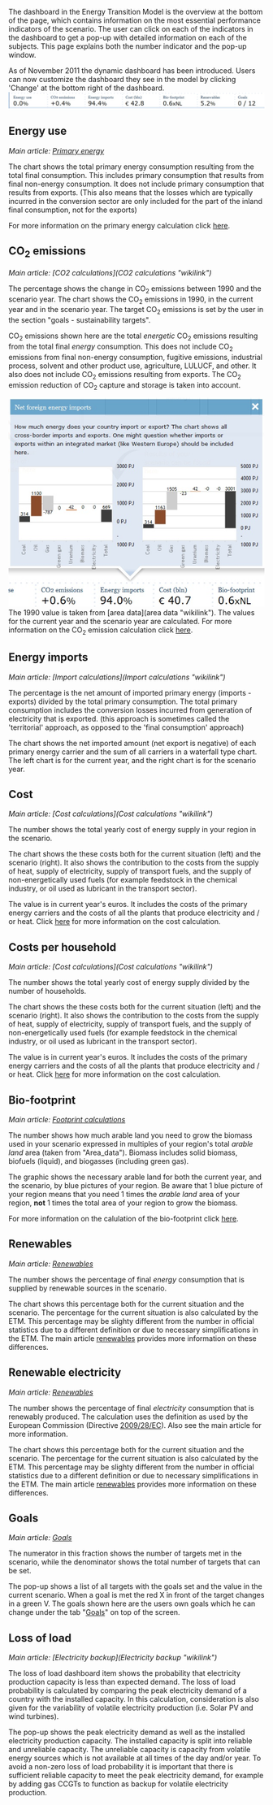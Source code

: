 The dashboard in the Energy Transition Model is the overview at the bottom of the page, which contains information on the most essential performance indicators of the scenario. The user can click on each of the indicators in the dashboard to get a pop-up with detailed information on each of the subjects. This page explains both the number indicator and the pop-up window.

As of November 2011 the dynamic dashboard has been introduced. Users can now customize the dashboard they see in the model by clicking 'Change' at the bottom right of the dashboard. ![A screenshot of the dashboard, which supplies information on a number of performance indicators of your scenario.](../images/Dashboard.jpg "fig:A screenshot of the dashboard, which supplies information on a number of performance indicators of your scenario.")

Energy use
----------

*Main article: [Primary energy](primary_energy.md)*

The chart shows the total primary energy consumption resulting from the total final consumption. This includes primary consumption that results from final non-energy consumption. It does not include primary consumption that results from exports. (This also means that the losses which are typically incurred in the conversion sector are only included for the part of the inland final consumption, not for the exports)

For more information on the primary energy calculation click [here](primary_energy.md).

CO<sub>2</sub> emissions
------------------------

*Main article: [CO2 calculations](CO2 calculations "wikilink")*

The percentage shows the change in CO<sub>2</sub> emissions between 1990 and the scenario year. The chart shows the CO<sub>2</sub> emissions in 1990, in the current year and in the scenario year. The target CO<sub>2</sub> emissions is set by the user in the section "goals - sustainability targets".

CO<sub>2</sub> emissions shown here are the total *energetic* CO<sub>2</sub> emissions resulting from the total final *energy* consumption. This does not include CO<sub>2</sub> emissions from final non-energy consumption, fugitive emissions, industrial process, solvent and other product use, agriculture, LULUCF, and other. It also does not include CO<sub>2</sub> emissions resulting from exports. The CO<sub>2</sub> emission reduction of CO<sub>2</sub> capture and storage is taken into account.

![Energy import in the dashboard](/images/Import_chart.jpg "fig:Energy import in the dashboard") The 1990 value is taken from [area data](area data "wikilink"). The values for the current year and the scenario year are calculated. For more information on the CO<sub>2</sub> emission calculation click [here](CO2_calculations "wikilink").

Energy imports
--------------

*Main article: [Import calculations](Import calculations "wikilink")*

The percentage is the net amount of imported primary energy (imports - exports) divided by the total primary consumption. The total primary consumption includes the conversion losses incurred from generation of electricity that is exported. (this approach is sometimes called the 'territorial' approach, as opposed to the 'final consumption' approach)

The chart shows the net imported amount (net export is negative) of each primary energy carrier and the sum of all carriers in a waterfall type chart. The left chart is for the current year, and the right chart is for the scenario year.

Cost
----

*Main article: [Cost calculations](Cost calculations "wikilink")*

The number shows the total yearly cost of energy supply in your region in the scenario.

The chart shows the these costs both for the current situation (left) and the scenario (right). It also shows the contribution to the costs from the supply of heat, supply of electricity, supply of transport fuels, and the supply of non-energetically used fuels (for example feedstock in the chemical industry, or oil used as lubricant in the transport sector).

The value is in current year's euros. It includes the costs of the primary energy carriers and the costs of all the plants that produce electricity and / or heat. Click [ here](Index#Cost_calculations "wikilink") for more information on the cost calculation.

Costs per household
-------------------

*Main article: [Cost calculations](Cost calculations "wikilink")*

The number shows the total yearly cost of energy supply divided by the number of households.

The chart shows the these costs both for the current situation (left) and the scenario (right). It also shows the contribution to the costs from the supply of heat, supply of electricity, supply of transport fuels, and the supply of non-energetically used fuels (for example feedstock in the chemical industry, or oil used as lubricant in the transport sector).

The value is in current year's euros. It includes the costs of the primary energy carriers and the costs of all the plants that produce electricity and / or heat. Click [here](Index#Cost_calculations "wikilink") for more information on the cost calculation.

Bio-footprint
-------------

*Main article: [Footprint calculations](Index#Biofootprint_calculations "wikilink")*

The number shows how much arable land you need to grow the biomass used in your scenario expressed in multiples of your region's total *arable land* area (taken from "Area\_data"). Biomass includes solid biomass, biofuels (liquid), and biogasses (including green gas).

The graphic shows the necessary arable land for both the current year, and the scenario, by blue pictures of your region. Be aware that 1 blue picture of your region means that you need 1 times the *arable land* area of your region, **not** 1 times the total area of your region to grow the biomass.

For more information on the calulation of the bio-footprint click [here](Index#Biofootprint_calculations "wikilink").

Renewables
----------

*Main article: [Renewables](Renewables "wikilink")*

The number shows the percentage of final *energy* consumption that is supplied by renewable sources in the scenario.

The chart shows this percentage both for the current situation and the scenario. The percentage for the current situation is also calculated by the ETM. This percentage may be slighty different from the number in official statistics due to a different definition or due to necessary simplifications in the ETM. The main article [renewables](renewables "wikilink") provides more information on these differences.

Renewable electricity
---------------------

*Main article: [Renewables](Renewables "wikilink")*

The number shows the percentage of final *electricity* consumption that is renewably produced. The calculation uses the definition as used by the European Commission (Directive [2009/28/EC](http://eur-lex.europa.eu/LexUriServ/LexUriServ.do?uri=Oj:L:2009:140:0016:0062:en:PDF)). Also see the main article for more information.

The chart shows this percentage both for the current situation and the scenario. The percentage for the current situation is also calculated by the ETM. This percentage may be slighty different from the number in official statistics due to a different definition or due to necessary simplifications in the ETM. The main article [renewables](renewables "wikilink") provides more information on these differences.

Goals
-----

*Main article: [Goals](Goals "wikilink")*

The numerator in this fraction shows the number of targets met in the scenario, while the denominator shows the total number of targets that can be set.

The pop-up shows a list of all targets with the goals set and the value in the current scenario. When a goal is met the red X in front of the target changes in a green V. The goals shown here are the users own goals which he can change under the tab "[Goals](Goals "wikilink")" on top of the screen.

Loss of load
------------

*Main article: [Electricity backup](Electricity backup "wikilink")*

The loss of load dashboard item shows the probability that electricity production capacity is less than expected demand. The loss of load probability is calculated by comparing the peak electricity demand of a country with the installed capacity. In this calculation, consideration is also given for the variability of volatile electricity production (i.e. Solar PV and wind turbines).

The pop-up shows the peak electricity demand as well as the installed electricity production capacity. The installed capacity is split into reliable and unreliable capacity. The unreliable capacity is capacity from volatile energy sources which is not available at all times of the day and/or year. To avoid a non-zero loss of load probability it is important that there is sufficient reliable capacity to meet the peak electricity demand, for example by adding gas CCGTs to function as backup for volatile electricity production.
